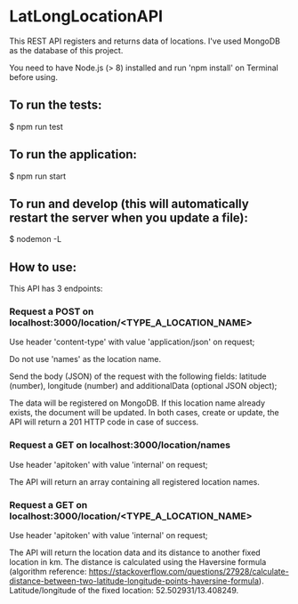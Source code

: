 # LatLongLocationAPI

This REST API registers and returns data of locations. I've used MongoDB as the database of this project.

You need to have Node.js (> 8) installed and run 'npm install' on Terminal before using.

## To run the tests:
$ npm run test

## To run the application:
$ npm run start

## To run and develop (this will automatically restart the server when you update a file):
$ nodemon -L

## How to use:
This API has 3 endpoints:

### Request a POST on localhost:3000/location/<TYPE_A_LOCATION_NAME>
Use header 'content-type' with value 'application/json' on request;

Do not use 'names' as the location name.

Send the body (JSON) of the request with the following fields: latitude (number), longitude (number) and additionalData (optional JSON object);

The data will be registered on MongoDB. If this location name already exists, the document will be updated. In both cases, create or update, the API will return a 201 HTTP code in case of success.

### Request a GET on localhost:3000/location/names
Use header 'apitoken' with value 'internal' on request;

The API will return an array containing all registered location names.

### Request a GET on localhost:3000/location/<TYPE_A_LOCATION_NAME>
Use header 'apitoken' with value 'internal' on request;

The API will return the location data and its distance to another fixed location in km. The distance is calculated using the Haversine formula (algorithm reference: https://stackoverflow.com/questions/27928/calculate-distance-between-two-latitude-longitude-points-haversine-formula). Latitude/longitude of the fixed location: 52.502931/13.408249.

